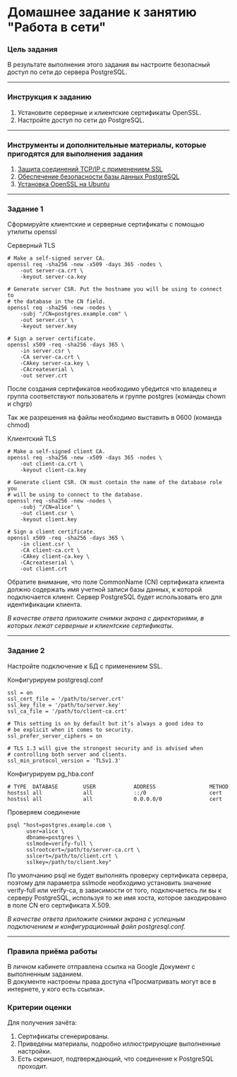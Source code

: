 # Домашнее задание к занятию "Работа в сети"


### Цель задания

В результате выполнения этого задания вы настроите безопасный доступ по сети до сервера PostgreSQL.

------

### Инструкция к заданию

1. Установите серверные и клиентские сертификаты OpenSSL.
2. Настройте доступ по сети до PostgreSQL.

------

### Инструменты и дополнительные материалы, которые пригодятся для выполнения задания

1. [Защита соединений TCP/IP с применением SSL](https://postgrespro.ru/docs/postgresql/9.5/ssl-tcp)
2. [Обеспечение безопасности базы данных PostgreSQL](https://habr.com/ru/articles/550882/)
3. [Установка OpenSSL на Ubuntu](https://itslinuxfoss.com/install-openssl-ubuntu-22-04/)

------

### Задание 1

Сформируйте клиентские и серверные сертификаты c помощью утилиты openssl


Серверный TLS

```commandline
# Make a self-signed server CA.
openssl req -sha256 -new -x509 -days 365 -nodes \
    -out server-ca.crt \
    -keyout server-ca.key

# Generate server CSR. Put the hostname you will be using to connect to
# the database in the CN field.
openssl req -sha256 -new -nodes \
    -subj "/CN=postgres.example.com" \
    -out server.csr \
    -keyout server.key

# Sign a server certificate.
openssl x509 -req -sha256 -days 365 \
    -in server.csr \
    -CA server-ca.crt \
    -CAkey server-ca.key \
    -CAcreateserial \
    -out server.crt
```

После создания сертификатов необходимо убедится что владелец и группа соответствуют пользователь и группе postgres (команды chown и chgrp)

Так же разрешения на файлы необходимо выставить в 0600 (команда chmod)

Клиентский TLS

```commandline
# Make a self-signed client CA.
openssl req -sha256 -new -x509 -days 365 -nodes \
    -out client-ca.crt \
    -keyout client-ca.key

# Generate client CSR. CN must contain the name of the database role you
# will be using to connect to the database.
openssl req -sha256 -new -nodes \
    -subj "/CN=alice" \
    -out client.csr \
    -keyout client.key

# Sign a client certificate.
openssl x509 -req -sha256 -days 365 \
    -in client.csr \
    -CA client-ca.crt \
    -CAkey client-ca.key \
    -CAcreateserial \
    -out client.crt
```

Обратите внимание, что поле CommonName (CN) сертификата клиента должно содержать имя учетной записи базы данных, 
к которой подключается клиент. Сервер PostgreSQL будет использовать его для идентификации клиента.


*В качестве ответа приложите снимки экрана с директориями, в которых лежат серверные и клиентские сертификаты.*

------

### Задание 2

Настройте подключение к БД с применением SSL.

Конфигурируем postgresql.conf

```commandline
ssl = on
ssl_cert_file = '/path/to/server.crt'
ssl_key_file = '/path/to/server.key'
ssl_ca_file = '/path/to/client-ca.crt'

# This setting is on by default but it’s always a good idea to
# be explicit when it comes to security.
ssl_prefer_server_ciphers = on

# TLS 1.3 will give the strongest security and is advised when
# controlling both server and clients.
ssl_min_protocol_version = 'TLSv1.3'
```
Конфигурируем pg_hba.conf

```commandline
# TYPE  DATABASE        USER            ADDRESS                 METHOD
hostssl all             all             ::/0                    cert
hostssl all             all             0.0.0.0/0               cert
```

Проверяем соединение

```commandline
psql "host=postgres.example.com \
      user=alice \
      dbname=postgres \
      sslmode=verify-full \
      sslrootcert=/path/to/server-ca.crt \
      sslcert=/path/to/client.crt \
      sslkey=/path/to/client.key"
```

По умолчанию psql не будет выполнять проверку сертификата сервера, поэтому для параметра sslmode необходимо установить значение verify-full или verify-ca, в зависимости от того, 
подключаетесь ли вы к серверу PostgreSQL, используя то же имя хоста, которое закодировано в поле CN его сертификата X.509.

*В качестве ответа приложите снимки экрана с успешным подключением и конфигурационный файл postgresql.conf.*

------

### Правила приёма работы

В личном кабинете отправлена ссылка на Google Документ с выполненным заданием.  
В документе настроены права доступа «Просматривать могут все в интернете, у кого есть ссылка».

### Критерии оценки

Для получения зачёта:
1. Сертификаты сгенерированы.
2. Приведены материалы, подробно иллюстрирующие выполненные настройки.
3. Есть скриншот, подтверждающий, что соединение к PostgreSQL проходит.
